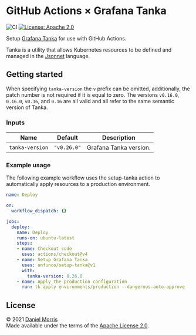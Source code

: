 # GitHub Actions × Grafana Tanka

![CI](https://github.com/unfunco/setup-tanka/actions/workflows/ci.yaml/badge.svg)
[![License: Apache 2.0](https://img.shields.io/badge/License-Apache_2.0-purple.svg)](https://opensource.org/licenses/Apache-2.0)

Setup [Grafana Tanka] for use with GitHub Actions.

Tanka is a utility that allows Kubernetes resources to be defined and managed
in the [Jsonnet] language.

## Getting started

When specifying `tanka-version` the `v` prefix can be omitted, additionally,
the patch number is not required if it is equal to zero. The versions `v0.16.0`,
`0.16.0`, `v0.16`, and `0.16` are all valid and all refer to the same semantic
version of Tanka.

### Inputs

| Name            |   Default   | Description            |
| --------------- | :---------: | ---------------------- |
| `tanka-version` | `"v0.26.0"` | Grafana Tanka version. |

### Example usage

The following example workflow uses the setup-tanka action to automatically
apply resources to a production environment.

```yaml
name: Deploy

on:
  workflow_dispatch: {}

jobs:
  deploy:
    name: Deploy
    runs-on: ubuntu-latest
    steps:
    - name: Checkout code
      uses: actions/checkout@v4
    - name: Setup Grafana Tanka
      uses: unfunco/setup-tanka@v1
      with:
        tanka-version: 0.26.0
    - name: Apply the production configuration
      run: tk apply environments/production --dangerous-auto-approve
```

## License

© 2021 [Daniel Morris]  
Made available under the terms of the [Apache License 2.0](LICENSE.md).

[Daniel Morris]: https://unfun.co
[Grafana Tanka]: https://tanka.dev
[Jsonnet]: https://jsonnet.org
